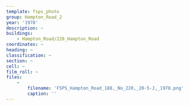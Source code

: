 ```yaml
---
template: fsps_photo
group: Hampton_Road_2
year: '1978'
description: ~
buildings:
    - Hampton_Road/220_Hampton_Road
coordinates: ~
heading: ~
classification: ~
section: ~
cell: ~
film_roll: ~
files:
    -
        filename: 'FSPS_Hampton_Road_188,_No_220,_20-5-J,_1978.png'
        caption: ''
---
```

